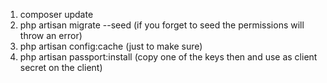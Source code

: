 1. composer update
2. php artisan migrate --seed (if you forget to seed the permissions will throw an error)
3. php artisan config:cache (just to make sure)
4. php artisan passport:install (copy one of the keys then and use as client secret on the client)
